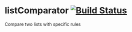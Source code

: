 # listComparator [![Build Status](https://travis-ci.org/easylite376/listComparator.svg?branch=master)](https://travis-ci.org/easylite376/listComparator)
Compare two lists with specific rules
